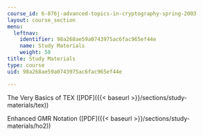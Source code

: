 ```yaml
---
course_id: 6-876j-advanced-topics-in-cryptography-spring-2003
layout: course_section
menu:
  leftnav:
    identifier: 98a268ae59a0743975ac6fac965ef44e
    name: Study Materials
    weight: 50
title: Study Materials
type: course
uid: 98a268ae59a0743975ac6fac965ef44e

---
```


The Very Basics of TEX ([PDF]({{< baseurl >}}/sections/study-materials/tex))

Enhanced GMR Notation ([PDF]({{< baseurl >}}/sections/study-materials/ho2))